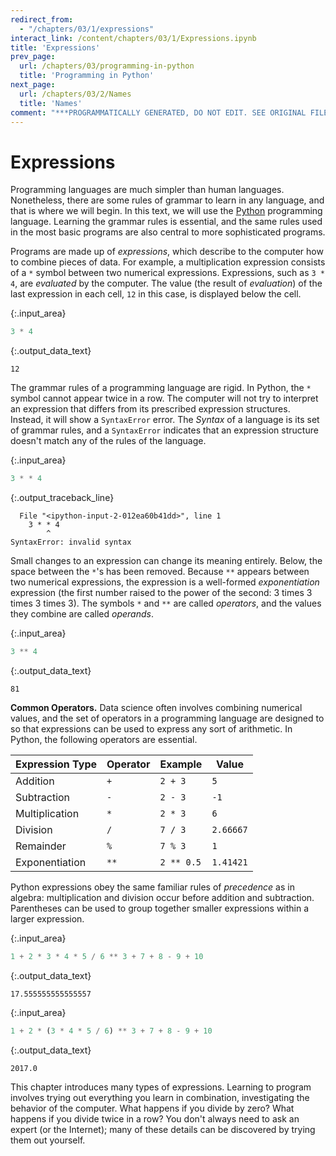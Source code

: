 ```yaml
---
redirect_from:
  - "/chapters/03/1/expressions"
interact_link: /content/chapters/03/1/Expressions.ipynb
title: 'Expressions'
prev_page:
  url: /chapters/03/programming-in-python
  title: 'Programming in Python'
next_page:
  url: /chapters/03/2/Names
  title: 'Names'
comment: "***PROGRAMMATICALLY GENERATED, DO NOT EDIT. SEE ORIGINAL FILES IN /content***"
---
```


# Expressions

Programming languages are much simpler than human languages. Nonetheless, there are some rules of grammar to learn in any language, and that is where we will begin. In this text, we will use the [Python](https://www.python.org/) programming language. Learning the grammar rules is essential, and the same rules used in the most basic programs are also central to more sophisticated programs.

Programs are made up of *expressions*, which describe to the computer how to combine pieces of data. For example, a multiplication expression consists of a `*` symbol between two numerical expressions. Expressions, such as `3 * 4`, are *evaluated* by the computer. The value (the result of *evaluation*) of the last expression in each cell, `12` in this case, is displayed below the cell.



{:.input_area}
```python
3 * 4
```





{:.output_data_text}
```
12
```



The grammar rules of a programming language are rigid. In Python, the `*` symbol cannot appear twice in a row. The computer will not try to interpret an expression that differs from its prescribed expression structures. Instead, it will show a `SyntaxError` error. The *Syntax* of a language is its set of grammar rules, and a `SyntaxError` indicates that an expression structure doesn't match any of the rules of the language.



{:.input_area}
```python
3 * * 4
```



{:.output_traceback_line}
```
  File "<ipython-input-2-012ea60b41dd>", line 1
    3 * * 4
        ^
SyntaxError: invalid syntax

```


Small changes to an expression can change its meaning entirely. Below, the space between the `*`'s has been removed. Because `**` appears between two numerical expressions, the expression is a well-formed *exponentiation* expression (the first number raised to the power of the second: 3 times 3 times 3 times 3). The symbols `*` and `**` are called *operators*, and the values they combine are called *operands*.



{:.input_area}
```python
3 ** 4
```





{:.output_data_text}
```
81
```



**Common Operators.** Data science often involves combining numerical values, and the set of operators in a programming language are designed to so that expressions can be used to express any sort of arithmetic. In Python, the following operators are essential.

| Expression Type | Operator | Example    | Value     |
|-----------------|----------|------------|-----------|
| Addition        | `+`      | `2 + 3`    | `5`       |
| Subtraction     | `-`      | `2 - 3`    | `-1`      |
| Multiplication  | `*`      | `2 * 3`    | `6`       |
| Division        | `/`      | `7 / 3`    | `2.66667` |
| Remainder       | `%`      | `7 % 3`    | `1`       |
| Exponentiation  | `**`     | `2 ** 0.5` | `1.41421` |

Python expressions obey the same familiar rules of *precedence* as in algebra: multiplication and division occur before addition and subtraction. Parentheses can be used to group together smaller expressions within a larger expression.



{:.input_area}
```python
1 + 2 * 3 * 4 * 5 / 6 ** 3 + 7 + 8 - 9 + 10
```





{:.output_data_text}
```
17.555555555555557
```





{:.input_area}
```python
1 + 2 * (3 * 4 * 5 / 6) ** 3 + 7 + 8 - 9 + 10
```





{:.output_data_text}
```
2017.0
```



This chapter introduces many types of expressions. Learning to program involves trying out everything you learn in combination, investigating the behavior of the computer. What happens if you divide by zero? What happens if you divide twice in a row? You don't always need to ask an expert (or the Internet); many of these details can be discovered by trying them out yourself. 
